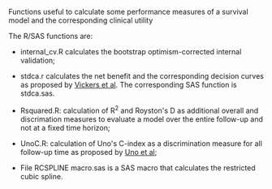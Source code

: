 Functions useful to calculate some performance measures of a survival model and the corresponding clinical utility

The R/SAS functions are:

+ internal_cv.R calculates the bootstrap optimism-corrected internal validation;

+ stdca.r calculates the net benefit and the corresponding decision curves as proposed by [Vickers et al](https://www.mskcc.org/departments/epidemiology-biostatistics/biostatistics/decision-curve-analysis). The corresponding SAS function is stdca.sas.

+ Rsquared.R: calculation of R<sup>2</sup> and Royston's D as additional overall and discrimation measures to evaluate a model over the entire follow-up and not at a fixed time horizon;

+ UnoC.R: calculation of Uno's C-index as a discrimination measure for all follow-up time as proposed by [Uno et al](https://www.ncbi.nlm.nih.gov/pmc/articles/PMC3079915/);

+ File RCSPLINE macro.sas is a SAS macro that calculates the restricted cubic spline.







